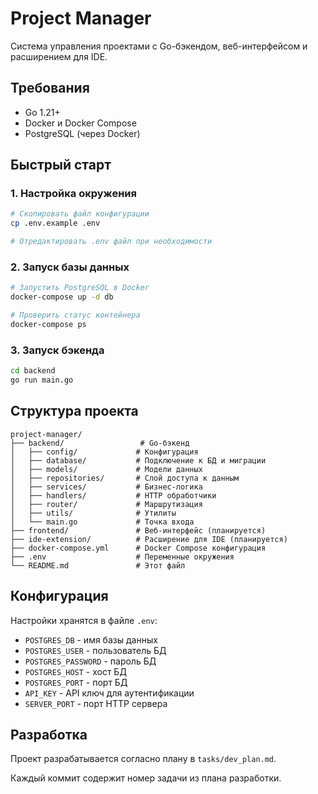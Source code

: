 # Project Manager

Система управления проектами с Go-бэкендом, веб-интерфейсом и расширением для IDE.

## Требования

- Go 1.21+
- Docker и Docker Compose
- PostgreSQL (через Docker)

## Быстрый старт

### 1. Настройка окружения

```bash
# Скопировать файл конфигурации
cp .env.example .env

# Отредактировать .env файл при необходимости
```

### 2. Запуск базы данных

```bash
# Запустить PostgreSQL в Docker
docker-compose up -d db

# Проверить статус контейнера
docker-compose ps
```

### 3. Запуск бэкенда

```bash
cd backend
go run main.go
```

## Структура проекта

```
project-manager/
├── backend/                 # Go-бэкенд
│   ├── config/             # Конфигурация
│   ├── database/           # Подключение к БД и миграции
│   ├── models/             # Модели данных
│   ├── repositories/       # Слой доступа к данным
│   ├── services/           # Бизнес-логика
│   ├── handlers/           # HTTP обработчики
│   ├── router/             # Маршрутизация
│   ├── utils/              # Утилиты
│   └── main.go             # Точка входа
├── frontend/               # Веб-интерфейс (планируется)
├── ide-extension/          # Расширение для IDE (планируется)
├── docker-compose.yml      # Docker Compose конфигурация
├── .env                    # Переменные окружения
└── README.md               # Этот файл
```

## Конфигурация

Настройки хранятся в файле `.env`:

- `POSTGRES_DB` - имя базы данных
- `POSTGRES_USER` - пользователь БД
- `POSTGRES_PASSWORD` - пароль БД
- `POSTGRES_HOST` - хост БД
- `POSTGRES_PORT` - порт БД
- `API_KEY` - API ключ для аутентификации
- `SERVER_PORT` - порт HTTP сервера

## Разработка

Проект разрабатывается согласно плану в `tasks/dev_plan.md`.

Каждый коммит содержит номер задачи из плана разработки. 